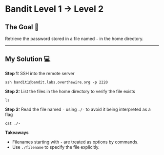 # Bandit Level 1 → Level 2

## The Goal 🎯
Retrieve the password stored in a file named `-` in the home directory.

---

## My Solution 💻

**Step 1:** SSH into the remote server
```
ssh bandit1@bandit.labs.overthewire.org -p 2220

```
**Step 2:** List the files in the home directory to verify the file exists

```
ls

```
**Step 3:** Read the file named `-` using `./-` to avoid it being interpreted as a flag

```
cat ./-

```
**Takeaways**

- Filenames starting with `-` are treated as options by commands.
- Use `./filename` to specify the file explicitly.
